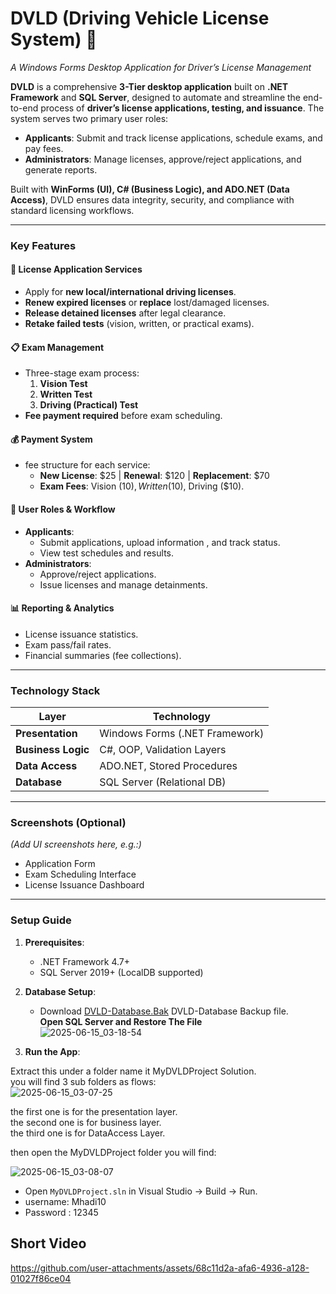 # **DVLD (Driving Vehicle License System)**   🚗 
*A Windows Forms Desktop Application for Driver’s License Management*  

**DVLD** is a comprehensive **3-Tier desktop application** built on **.NET Framework** and **SQL Server**, designed to automate and streamline the end-to-end process of **driver’s license applications, testing, and issuance**. The system serves two primary user roles:  
- **Applicants**: Submit and track license applications, schedule exams, and pay fees.  
- **Administrators**: Manage licenses, approve/reject applications, and generate reports.  

Built with **WinForms (UI), C# (Business Logic), and ADO.NET (Data Access)**, DVLD ensures data integrity, security, and compliance with standard licensing workflows.  

---

### **Key Features**  

#### 📝 **License Application Services**  
- Apply for **new local/international driving licenses**.  
- **Renew expired licenses** or **replace** lost/damaged licenses.  
- **Release detained licenses** after legal clearance.  
- **Retake failed tests** (vision, written, or practical exams).  

#### 📋 **Exam Management**  
- Three-stage exam process:  
  1. **Vision Test**  
  2. **Written Test**  
  3. **Driving (Practical) Test**  
- **Fee payment required** before exam scheduling.  

#### 💰 **Payment System**  
- fee structure for each service:  
  - **New License**: $25 | **Renewal**: $120 | **Replacement**: $70  
  - **Exam Fees**: Vision ($10), Written ($10), Driving ($10).  

#### 👥 **User Roles & Workflow**  
- **Applicants**:  
  - Submit applications, upload information , and track status.  
  - View test schedules and results.  
- **Administrators**:  
  - Approve/reject applications.  
  - Issue licenses and manage detainments.    

#### 📊 **Reporting & Analytics**  
- License issuance statistics.  
- Exam pass/fail rates.  
- Financial summaries (fee collections).  

---

### **Technology Stack**  
| **Layer**         | **Technology**              |  
|--------------------|-----------------------------|  
| **Presentation**   | Windows Forms (.NET Framework) |  
| **Business Logic** | C#, OOP, Validation Layers  |  
| **Data Access**    | ADO.NET, Stored Procedures  |  
| **Database**       | SQL Server (Relational DB)  |  

---


### **Screenshots (Optional)**  
*(Add UI screenshots here, e.g.:)*  
- Application Form  
- Exam Scheduling Interface  
- License Issuance Dashboard  

---

### **Setup Guide**  
1. **Prerequisites**:  
   - .NET Framework 4.7+  
   - SQL Server 2019+ (LocalDB supported)  
2. **Database Setup**:  
   - Download [DVLD-Database.Bak](https://github.com/Mhadi-1/Driving-Vehicle-License-System/tree/master/MyDVLDPorject/Databasebackup)  DVLD-Database Backup file.  
   **Open SQL Server and Restore The File**      
   ![2025-06-15_03-18-54](https://github.com/user-attachments/assets/79d9e743-8daf-495a-9d0e-ae4dc28f5828)



3. **Run the App**:  
  
Extract this under a folder name it MyDVLDProject Solution.        
you will find 3 sub folders as flows:      
![2025-06-15_03-07-25](https://github.com/user-attachments/assets/98d5eb23-4007-4820-92f9-aa3b3a074444)      


the first one is for the presentation layer.  
the second one is for business layer.  
the third one is for DataAccess Layer.      
   

then open the MyDVLDProject folder you will find:      
         
![2025-06-15_03-08-07](https://github.com/user-attachments/assets/5a5b831f-4bb2-4536-8a16-fcd8320af68f)      

- Open `MyDVLDProject.sln` in Visual Studio → Build → Run.
- username: Mhadi10
- Password : 12345      
      
## Short Video      
      

https://github.com/user-attachments/assets/68c11d2a-afa6-4936-a128-01027f86ce04


  
